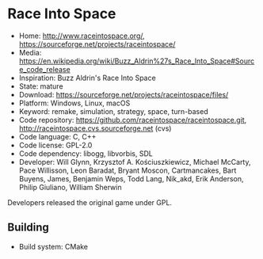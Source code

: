 # Race Into Space

- Home: http://www.raceintospace.org/, https://sourceforge.net/projects/raceintospace/
- Media: https://en.wikipedia.org/wiki/Buzz_Aldrin%27s_Race_Into_Space#Source_code_release
- Inspiration: Buzz Aldrin's Race Into Space
- State: mature
- Download: https://sourceforge.net/projects/raceintospace/files/
- Platform: Windows, Linux, macOS
- Keyword: remake, simulation, strategy, space, turn-based
- Code repository: https://github.com/raceintospace/raceintospace.git, http://raceintospace.cvs.sourceforge.net (cvs)
- Code language: C, C++
- Code license: GPL-2.0
- Code dependency: libogg, libvorbis, SDL
- Developer: Will Glynn, Krzysztof A. Kościuszkiewicz, Michael McCarty, Pace Willisson, Leon Baradat, Bryant Moscon, Cartmancakes, Bart Buyens, James, Benjamin Weps, Todd Lang, Nik_akd, Erik Anderson, Philip Giuliano, William Sherwin

Developers released the original game under GPL.

## Building

- Build system: CMake
